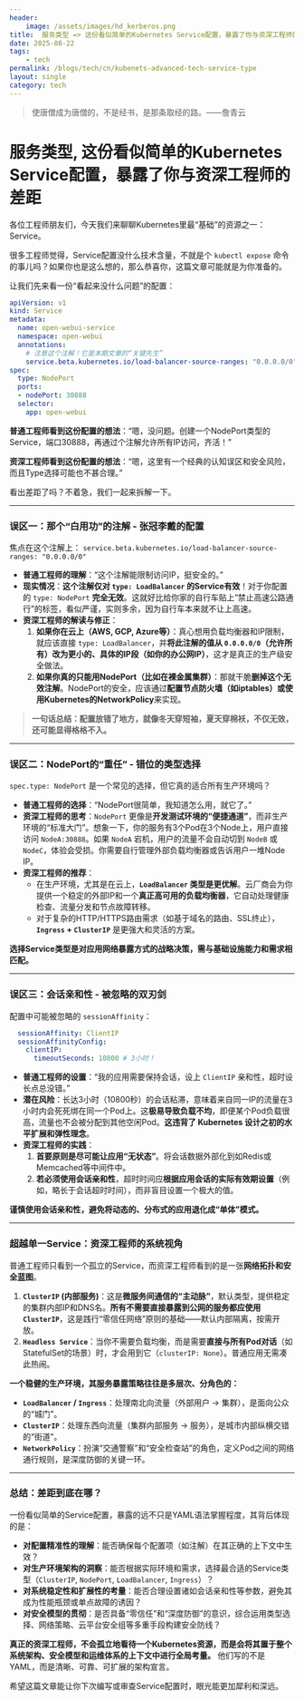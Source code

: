 ```yaml
---
header:
    image: /assets/images/hd_kerberos.png
title:  服务类型 => 这份看似简单的Kubernetes Service配置，暴露了你与资深工程师的差距
date: 2025-08-22
tags:
    - tech
permalink: /blogs/tech/cn/kubenets-advanced-tech-service-type
layout: single
category: tech
---
```

> 使唐僧成为唐僧的，不是经书，是那条取经的路。——詹青云


# 服务类型, 这份看似简单的Kubernetes Service配置，暴露了你与资深工程师的差距

各位工程师朋友们，今天我们来聊聊Kubernetes里最“基础”的资源之一：Service。

很多工程师觉得，Service配置没什么技术含量，不就是个 `kubectl expose` 命令的事儿吗？如果你也是这么想的，那么恭喜你，这篇文章可能就是为你准备的。

让我们先来看一份“看起来没什么问题”的配置：

```yaml
apiVersion: v1
kind: Service
metadata:
  name: open-webui-service
  namespace: open-webui
  annotations:
    # 注意这个注解！它是本期文章的“关键先生”
    service.beta.kubernetes.io/load-balancer-source-ranges: "0.0.0.0/0"
spec:
  type: NodePort
  ports:
  - nodePort: 30888
  selector:
    app: open-webui
```

**普通工程师看到这份配置的想法**：“嗯，没问题。创建一个NodePort类型的Service，端口30888，再通过个注解允许所有IP访问，齐活！”

**资深工程师看到这份配置的想法**：“嗯，这里有一个经典的认知误区和安全风险，而且Type选择可能也不甚合理。”

看出差距了吗？不着急，我们一起来拆解一下。

---

### 误区一：那个“白用功”的注解 - 张冠李戴的配置

焦点在这个注解上：
`service.beta.kubernetes.io/load-balancer-source-ranges: "0.0.0.0/0"`

*   **普通工程师的理解**：“这个注解能限制访问IP，挺安全的。”
*   **现实情况**：**这个注解仅对 `type: LoadBalancer` 的Service有效**！对于你配置的 `type: NodePort` **完全无效**。这就好比给你家的自行车贴上“禁止高速公路通行”的标签，看似严谨，实则多余，因为自行车本来就不让上高速。
*   **资深工程师的解读与修正**：
    1.  **如果你在云上（AWS, GCP, Azure等）**：真心想用负载均衡器和IP限制，就应该直接 `type: LoadBalancer`，并**将此注解的值从 `0.0.0.0/0`（允许所有）改为更小的、具体的IP段（如你的办公网IP）**，这才是真正的生产级安全做法。
    2.  **如果你真的只能用NodePort（比如在裸金属集群）**：那就干脆**删掉这个无效注解**。NodePort的安全，应该通过**配置节点防火墙（如iptables）或使用Kubernetes的NetworkPolicy**来实现。

> **一句话总结：配置放错了地方，就像冬天穿短袖，夏天穿棉袄，不仅无效，还可能显得格格不入。**

---

### 误区二：NodePort的“重任” - 错位的类型选择

`spec.type: NodePort` 是一个常见的选择，但它真的适合所有生产环境吗？

*   **普通工程师的选择**：“NodePort很简单，我知道怎么用，就它了。”
*   **资深工程师的思考**：`NodePort` 更像是**开发测试环境的“便捷通道”**，而非生产环境的“标准大门”。想象一下，你的服务有3个Pod在3个Node上，用户直接访问 `NodeA:30888`。如果 `NodeA` 宕机，用户的流量不会自动切到 `NodeB` 或 `NodeC`，体验会受损。你需要自行管理外部负载均衡器或告诉用户一堆Node IP。
*   **资深工程师的推荐**：
    *   在生产环境，尤其是在云上，**`LoadBalancer` 类型是更优解**。云厂商会为你提供一个稳定的外部IP和一个**真正高可用的负载均衡器**，它自动处理健康检查、流量分发和节点故障转移。
    *   对于复杂的HTTP/HTTPS路由需求（如基于域名的路由、SSL终止），**`Ingress` + `ClusterIP`** 是更强大和灵活的方案。

**选择Service类型是对应用网络暴露方式的战略决策，需与基础设施能力和需求相匹配。**

---

### 误区三：会话亲和性 - 被忽略的双刃剑

配置中可能被忽略的 `sessionAffinity`：

```yaml
  sessionAffinity: ClientIP
  sessionAffinityConfig:
    clientIP:
      timeoutSeconds: 10800 # 3小时！
```

*   **普通工程师的设置**：“我的应用需要保持会话，设上 `ClientIP` 亲和性，超时设长点总没错。”
*   **潜在风险**：长达3小时（10800秒）的会话粘滞，意味着来自同一IP的流量在3小时内会死死绑在同一个Pod上。这**极易导致负载不均**，即便某个Pod负载很高，流量也不会被分配到其他空闲Pod。**这违背了 Kubernetes 设计之初的水平扩展和弹性理念**。
*   **资深工程师的实践**：
    1.  **首要原则是尽可能让应用“无状态”**。将会话数据外部化到如Redis或Memcached等中间件中。
    2.  **若必须使用会话亲和性**，超时时间应**根据应用会话的实际有效期设置**（例如，略长于会话超时时间），而非盲目设置一个极大的值。

**谨慎使用会话亲和性，避免将动态的、分布式的应用退化成“单体”模式。**

---

### 超越单一Service：资深工程师的系统视角

普通工程师只看到一个孤立的Service，而资深工程师看到的是一张**网络拓扑和安全蓝图**。

1.  **`ClusterIP` (内部服务)**：这是**微服务间通信的“主动脉”**，默认类型，提供稳定的集群内部IP和DNS名。**所有不需要直接暴露到公网的服务都应使用 `ClusterIP`**，这是践行“零信任网络”原则的基础——默认内部隔离，按需开放。
2.  **`Headless Service`**：当你不需要负载均衡，而是需要**直接与所有Pod对话**（如StatefulSet的场景）时，才会用到它（`clusterIP: None`）。普通应用无需凑此热闹。

**一个稳健的生产环境，其服务暴露策略往往是多层次、分角色的：**
*   **`LoadBalancer` / `Ingress`**：处理南北向流量（外部用户 -> 集群），是面向公众的“城门”。
*   **`ClusterIP`**：处理东西向流量（集群内部服务 -> 服务），是城市内部纵横交错的“街道”。
*   **`NetworkPolicy`**：扮演“交通警察”和“安全检查站”的角色，定义Pod之间的网络通行规则，是深度防御的关键一环。

---

### 总结：差距到底在哪？

一份看似简单的Service配置，暴露的远不只是YAML语法掌握程度，其背后体现的是：

*   **对配置精准性的理解**：能否确保每个配置项（如注解）在其正确的上下文中生效？
*   **对生产环境架构的洞察**：能否根据实际环境和需求，选择最合适的Service类型（`ClusterIP`, `NodePort`, `LoadBalancer`, `Ingress`）？
*   **对系统稳定性和扩展性的考量**：能否合理设置诸如会话亲和性等参数，避免其成为性能瓶颈或单点故障的诱因？
*   **对安全模型的贯彻**：是否具备“零信任”和“深度防御”的意识，综合运用类型选择、网络策略、云平台安全组等多重手段构建安全防线？

**真正的资深工程师，不会孤立地看待一个Kubernetes资源，而是会将其置于整个系统架构、安全模型和运维体系的上下文中进行全局考量。** 他们写的不是YAML，而是清晰、可靠、可扩展的架构宣言。

希望这篇文章能让你下次编写或审查Service配置时，眼光能更加犀利和深远。